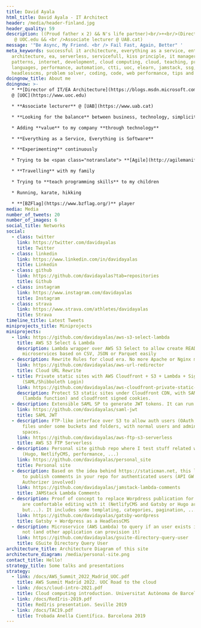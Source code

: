 ```yaml
---
title: David Ayala
html_title: David Ayala - IT Architect
header: /media/header-finland.jpg
header_quality: 59
description: ((Proud father x 2) && N's life partner)<br/>+<br/>(Director of IT/EA Architecture 
   @ UOC.edu && <br />Associate lecturer @ UAB.cat)
message: '"Be Async, My Friend. <br /> Fail Fast, Again, Better" '
meta_keywords: successful it architecture, everything as a service, enterprise
  architecture, ea, serverless, servicefull, kiss principle, it manager, design
  patterns, internet, development, cloud computing, cloud, teaching, programming
  languages, performance, automation, ctti, uoc, elearn, jamstack, ssg,
  headlesscms, problem solver, coding, code, web performance, tips and tricks
doingnow_title: About me
doingnow: >-
  * **[Director of IT/EA Architecture](https://blogs.msdn.microsoft.com/nickmalik/2014/11/11/the-architecture-manager-the-forgotten-enterprise-architecture-role/)**
  @ [UOC](https://www.uoc.edu)

  * **Associate lecturer** @ [UAB](https://www.uab.cat)

  * **Looking for the balance** between business, technology, simplicity ([KISS](https://en.m.wikipedia.org/wiki/KISS_principle)) and costs

  * Adding **value** to my company **through technology**

  * **Everything as a Service, Everything is Software**

  * **Experimenting** continuously

  * Trying to be <span class="notranslate"> **[Agile](http://agilemanifesto.org/principles.html)** </span> and <span class="notranslate"> **[Lean Thinking](https://en.m.wikipedia.org/wiki/Lean_thinking)** </span>

  * **Travelling** with my family

  * Trying to **teach programming skills** to my children

  * Running, karate, hikking

  * **[BZFlag](https://www.bzflag.org/)** player
media: Media
number_of_tweets: 20
number_of_images: 6
social_title: Networks
social:
  - class: twitter
    link: https://twitter.com/davidayalas
    title: Twitter
  - class: linkedin
    link: https://www.linkedin.com/in/davidayalas
    title: Linkedin
  - class: github
    link: https://github.com/davidayalas?tab=repositories
    title: Github
  - class: instagram
    link: https://www.instagram.com/davidayalas
    title: Instagram
  - class: strava
    link: https://www.strava.com/athletes/davidayalas
    title: Strava
timeline_title: Latest Tweets
miniprojects_title: Miniprojects
miniprojects:
  - link: https://github.com/davidayalas/aws-s3-select-lambda
    title: AWS S3 Select & Lambda
    description: Lambda wrapper over AWS S3 Select to allow create READ
      microservices based on CSV, JSON or Parquet easily
  - description: Rewrite Rules for cloud era. No more Apache or Nginx mod_rewrite.
    link: https://github.com/davidayalas/aws-url-redirector
    title: Cloud URL Rewrite
  - title: Private static sites with AWS Cloudfront + S3 + Lambda + Signed Cookies
      (SAML/Shibboleth Login)
    link: https://github.com/davidayalas/aws-cloudfront-private-static-sites
    description: Protect S3 static sites under Cloudfront CDN, with SAML login
      (lambda function) and cloudfront signed cookies.
  - description: Extensible SAML SP to generate JWT tokens. It can run on AWS Lambda
    link: https://github.com/davidayalas/saml-jwt
    title: SAML JWT
  - description: FTP-like interface over S3 to allow auth users (OAuth, SAML) manage
      files under some buckets and folders, with normal users and admins over
      spaces.
    link: https://github.com/davidayalas/aws-ftp-s3-serverless
    title: AWS S3 FTP Serverless
  - description: Personal site github repo where I test stuff related with JAMStack
      (Hugo, NetlifyCMS, performance, ...)
    link: https://github.com/davidayalas/personal_site
    title: Personal site
  - description: Based on the idea behind https://staticman.net, this lambda allow
      to publish comments in your repo for authenticated users (API GW Custom
      Authorizer involved)
    link: https://github.com/davidayalas/jamstack-lambda-comments
    title: JAMStack Lambda Comments
  - description: Proof of concept to replace Worpdress publication for users that
      are comfortable editing with it (NetlifyCMS and Gatsby or Hugo are better,
      but...). It includes some templating, categories, pagination, ...
    link: https://github.com/davidayalas/gatsby-wordpress
    title: Gatsby + Wordpress as a HeadlessCMS
  - description: Microservice (AWS Lambda) to query if an user exists in GSuite or
      not (and other application can provision it)
    link: https://github.com/davidayalas/gsuite-directory-query-user
    title: GSuite Directory Query User
architecture_title: Architecture Diagram of this site
architecture_diagram: /media/personal-site.png
contact_title: Hello!
strategy_title: Some talks and presentations
strategy:
  - link: /docs/AWS_Summit_2022_Madrid_UOC.pdf
    title: AWS Summit Madrid 2022. UOC Road to the cloud
  - link: /docs/cloud-intro-2021.pdf
    title: Cloud computing introduction. Universitat Autònoma de Barcelona (UAB) 2021
  - link: /docs/RedIris-2019.pdf
    title: RedIris presentation. Seville 2019
  - link: /docs/TAC19.pdf
    title: Trobada Anella Científica. Barcelona 2019
---
```

